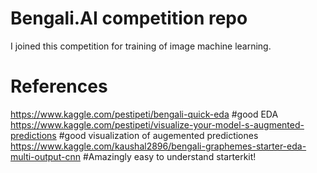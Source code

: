 # Bengali.AI competition repo  
I joined this competition for training of image machine learning.  

# References  
https://www.kaggle.com/pestipeti/bengali-quick-eda  #good EDA  
https://www.kaggle.com/pestipeti/visualize-your-model-s-augmented-predictions  #good visualization of augemented predictiones  
https://www.kaggle.com/kaushal2896/bengali-graphemes-starter-eda-multi-output-cnn #Amazingly easy to understand starterkit!  

